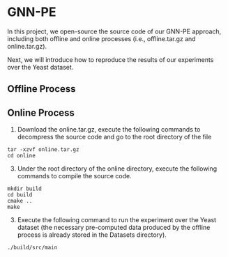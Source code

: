# GNN-PE

In this project, we open-source the source code of our GNN-PE approach, including both offline and online processes (i.e., offline.tar.gz and online.tar.gz).

Next, we will introduce how to reproduce the results of our experiments over the Yeast dataset.

## Offline Process


## Online Process
1. Download the online.tar.gz, execute the following commands to decompress the source code and go to the root directory of the file

```
tar -xzvf online.tar.gz
cd online
```

3. Under the root directory of the online directory, execute the following commands to compile the source code.

```
mkdir build
cd build
cmake ..
make
```

3. Execute the following command to run the experiment over the Yeast dataset (the necessary pre-computed data produced by the offline process is already stored in the Datasets directory).

```
./build/src/main
```




